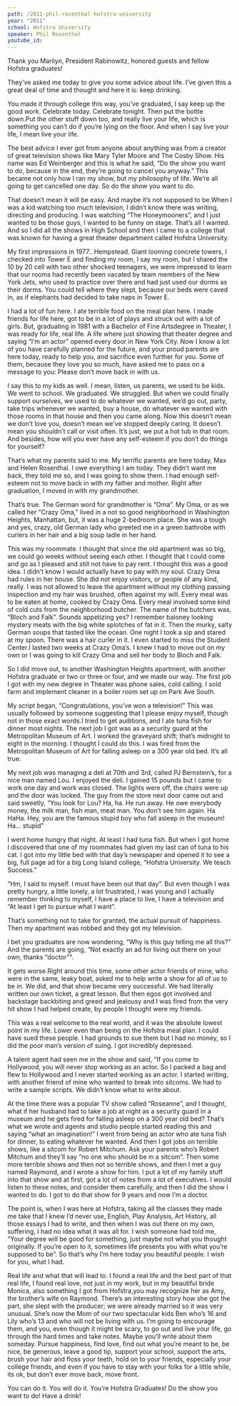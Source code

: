 ```yaml
---
path: /2011-phil-rosenthal-hofstra-university
year: "2011"
school: Hofstra University
speaker: Phil Rosenthal
youtube_id: 
---
```


Thank you Marilyn, President Rabinowitz, honored guests and fellow Hofstra graduates!

They’ve asked me today to give you some advice about life. I’ve given this a great deal of time and thought and here it is: keep drinking.

You made it through college this way, you’ve graduated, I say keep up the good work. Celebrate today. Celebrate tonight. Then put the bottle down.Put the other stuff down too, and really live your life, which is something you can’t do if you’re lying on the floor. And when I say live your life, I mean live your life.

The best advice I ever got from anyone about anything was from a creator of great television shows like Mary Tyler Moore and The Cosby Show. His name was Ed Weinberger and this is what he said, “Do the show you want to do, because in the end, they’re going to cancel you anyway.” This became not only how I ran my show, but my philosophy of life. We’re all going to get cancelled one day. So do the show you want to do.

That doesn’t mean it will be easy. And maybe it’s not supposed to be.When I was a kid watching too much television, I didn’t know there was writing, directing and producing. I was watching “The Honeymooners”, and I just wanted to be those guys, I wanted to be funny on stage. That’s all I wanted. And so I did all the shows in High School and then I came to a college that was known for having a great theater department called Hofstra University.

My first impressions in 1977.. Hempstead. Giant looming concrete towers, I checked into Tower E and finding my room, I say my room, but I shared the 10 by 20 cell with two other shocked teenagers, we were impressed to learn that our rooms had recently been vacated by team members of the New York Jets, who used to practice over there and had just used our dorms as their dorms. You could tell where they slept, because our beds were caved in, as if elephants had decided to take naps in Tower E.

I had a lot of fun here. I ate terrible food on the meal plan here. I made friends for life here, got to be in a lot of plays and struck out with a lot of girls. But, graduating in 1981 with a Bachelor of Fine Artsdegree in Theater, I was ready for life, real life. A life where just showing that theater degree and saying “I’m an actor” opened every door in New York City. Now I know a lot of you have carefully planned for the future, and your proud parents are here today, ready to help you, and sacrifice even further for you. Some of them, because they love you so much, have asked me to pass on a message to you: Please don’t move back in with us.

I say this to my kids as well. I mean, listen, us parents, we used to be kids. We went to school. We graduated. We struggled. But when we could finally support ourselves, we used to do whatever we wanted, we’d go out, party, take trips whenever we wanted, buy a house, do whatever we wanted with those rooms in that house and then you came along. Now this doesn’t mean we don’t love you, doesn’t mean we’ve stopped deeply caring. It doesn’t mean you shouldn’t call or visit often. It’s just, we put a hot tub in that room. And besides, how will you ever have any self-esteem if you don’t do things for yourself?

That’s what my parents said to me. My terrific parents are here today, Max and Helen Rosenthal. I owe everything I am today. They didn’t want me back, they told me so, and I was going to show them. I had enough self-esteem not to move back in with my father and mother. Right after graduation, I moved in with my grandmother.

That’s true. The German word for grandmother is “Oma”. My Oma, or as we called her “Crazy Oma,” lived in a not so good neighborhood in Washington Heights, Manhattan, but, it was a huge 2-bedroom place. She was a tough and yes, crazy, old German lady who greeted me in a green bathrobe with curlers in her hair and a big soup ladle in her hand.

This was my roommate. I thought that since the old apartment was so big, we could go weeks without seeing each other. I thought that I could come and go as I pleased and still not have to pay rent. I thought this was a good idea. I didn’t know I would actually have to pay with my soul. Crazy Oma had rules in her house. She did not enjoy visitors, or people of any kind, really. I was not allowed to leave the apartment without my clothing passing inspection and my hair was brushed, often against my will. Every meal was to be eaten at home, cooked by Crazy Oma. Every meal involved some kind of cold cuts from the neighborhood butcher. The name of the butchers was, “Bloch and Falk”. Sounds appetizing yes? I remember baloney looking mystery meats with the big white splotches of fat in it. Then the murky, salty German soups that tasted like the ocean. One night I took a sip and stared at my spoon. There was a hair curler in it. I even started to miss the Student Center.I lasted two weeks at Crazy Oma’s. I knew I had to move out on my own or I was going to kill Crazy Oma and sell her body to Bloch and Falk.

So I did move out, to another Washington Heights apartment, with another Hofstra graduate or two or three or four, and we made our way. The first job I got with my new degree in Theater was phone sales, cold calling. I sold farm and implement cleaner in a boiler room set up on Park Ave South.

My script began, “Congratulations, you’ve won a television!” This was usually followed by someone suggesting that I please enjoy myself, though not in those exact words.I tried to get auditions, and I ate tuna fish for dinner most nights. The next job I got was as a security guard at the Metropolitan Museum of Art. I worked the graveyard shift; that’s midnight to eight in the morning. I thought I could do this. I was fired from the Metropolitan Museum of Art for falling asleep on a 300 year old bed. It’s all true.

My next job was managing a deli at 70th and 3rd, called PJ Bernstein’s, for a nice man named Lou. I enjoyed the deli. I gained 15 pounds but I came to work one day and work was closed. The lights were off, the chairs were up and the door was locked. The guy from the store next door came out and said sweetly, “You look for Lou? Ha, ha. He run away. He owe everybody money, the milk man, fish man, meat man. You don’t see him again. Ha HaHa. Hey, you are the famous stupid boy who fall asleep in the museum! Ha… stupid”

I went home hungry that night. At least I had tuna fish. But when I got home I discovered that one of my roommates had given my last can of tuna to his cat. I got into my little bed with that day’s newspaper and opened it to see a big, full page ad for a big Long Island college, “Hofstra University. We teach Success.”

“Hm, I said to myself. I must have been out that day”. But even though I was pretty hungry, a little lonely, a lot frustrated, I was young and I actually remember thinking to myself, I have a place to live, I have a television and “At least I get to pursue what I want”.

That’s something not to take for granted, the actual pursuit of happiness. Then my apartment was robbed and they got my television.

I bet you graduates are now wondering, “Why is this guy telling me all this?” And the parents are going, “Not exactly an ad for living out there on your own, thanks “doctor”".

It gets worse.Right around this time, some other actor friends of mine, who were in the same, leaky boat, asked me to help write a show for all of us to be in. We did, and that show became very successful. We had literally written our own ticket, a great lesson. But then egos got involved and backstage backbiting and greed and jealousy and I was fired from the very hit show I had helped create, by people I thought were my friends.

This was a real welcome to the real world, and it was the absolute lowest point in my life. Lower even than being on the Hofstra meal plan. I could have sued these people. I had grounds to sue them but I had no money, so I did the poor man’s version of suing. I got incredibly depressed.

A talent agent had seen me in the show and said, “If you come to Hollywood, you will never stop working as an actor. So I packed a bag and flew to Hollywood and I never started working as an actor. I started writing, with another friend of mine who wanted to break into sitcoms. We had to write a sample scripts. We didn’t know what to write about.

At the time there was a popular TV show called “Roseanne”, and I thought, what if her husband had to take a job at night as a security guard in a museum and he gets fired for falling asleep on a 300 year old bed? That’s what we wrote and agents and studio people started reading this and saying “what an imagination!” I went from being an actor who ate tuna fish for dinner, to eating whatever he wanted. And then I got jobs on terrible shows, like a sitcom for Robert Mitchum. Ask your parents who’s Robert Mitchum and they’ll say “no one who should be in a sitcom”. Then some more terrible shows and then not so terrible shows, and then I met a guy named Raymond, and I wrote a show for him. I put a lot of my family stuff into that show and at first, got a lot of notes from a lot of executives. I would listen to these notes, and consider them carefully, and then I did the show I wanted to do. I got to do that show for 9 years and now I’m a doctor.

The point is, when I was here at Hofstra, taking all the classes they made me take that I knew I’d never use, English, Play Analysis, Art History, all those essays I had to write, and then when I was out there on my own, suffering, I had no idea what it was all for. I wish someone had told me, “Your degree will be good for something, just maybe not what you thought originally. If you’re open to it, sometimes life presents you with what you’re supposed to be”. So that’s why I’m here today you beautiful people. I wish for you, what I had.

Real life and what that will lead to. I found a reaI life and the best part of that real life, I found real love, not just in my work, but in my beautiful bride Monica, also something I got from Hofstra,you may recognize her as Amy, the brother’s wife on Raymond. There’s an interesting story how she got the part, she slept with the producer; we were already married so it was very unusual. She’s now the Mom of our two spectacular kids Ben who’s 16 and Lily who’s 13 and who will not be living with us. I’m going to encourage them, and you, even though it might be scary, to go out and live your life, go through the hard times and take notes. Maybe you’ll write about them someday. Pursue happiness, find love, find out what you’re meant to be, be nice, be generous, leave a good tip, support your school, support the arts, brush your hair and floss your teeth, hold on to your friends, especially your college friends, and even if you have to stay with your folks for a little while, its ok, but don’t ever move back, move front.

You can do it. You will do it. You’re Hofstra Graduates! Do the show you want to do! Have a drink!